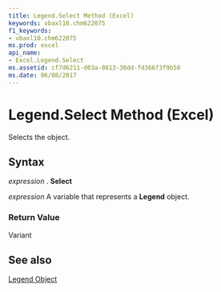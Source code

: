 ```yaml
---
title: Legend.Select Method (Excel)
keywords: vbaxl10.chm622075
f1_keywords:
- vbaxl10.chm622075
ms.prod: excel
api_name:
- Excel.Legend.Select
ms.assetid: cf7d6211-d03a-0813-30dd-fd366f3f9b50
ms.date: 06/08/2017
---
```



# Legend.Select Method (Excel)

Selects the object.


## Syntax

 _expression_ . **Select**

 _expression_ A variable that represents a **Legend** object.


### Return Value

Variant


## See also


[Legend Object](Excel.Legend(objec).md)

